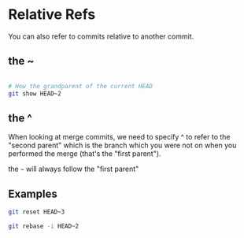 # Relative Refs

You can also refer to commits relative to another commit.

## the ~

```bash

# How the grandparent of the current HEAD
git show HEAD~2


```

## the ^

When looking at merge commits, we need to specify ^ to refer to the "second parent" which is the branch which you were not on when you performed the merge (that's the "first parent").

the `~` will always follow the "first parent"

## Examples

```bash
git reset HEAD~3
```

```bash
git rebase -i HEAD~2
```
  